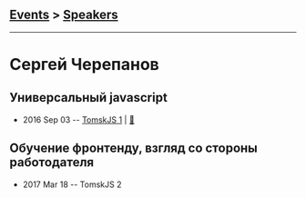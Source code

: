 ## [Events](../README.md) > [Speakers](../speakers.md)
---

# Сергей Черепанов

## Универсальный javascript
- 2016 Sep 03 -- [TomskJS 1](https://www.youtube.com/watch?v=Y5RV5Ys0-00)  | [:notebook:](http://slides.com/julya_key09/deck#/)  
## Обучение фронтенду, взгляд со стороны работодателя
- 2017 Mar 18 -- TomskJS 2    

